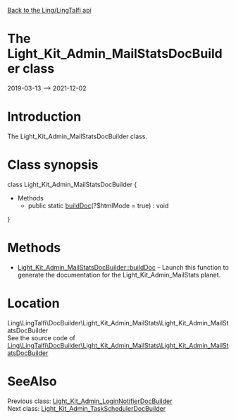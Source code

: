 [Back to the Ling/LingTalfi api](https://github.com/lingtalfi/LingTalfi/blob/master/doc/api/Ling/LingTalfi.md)



The Light_Kit_Admin_MailStatsDocBuilder class
================
2019-03-13 --> 2021-12-02






Introduction
============

The Light_Kit_Admin_MailStatsDocBuilder class.



Class synopsis
==============


class <span class="pl-k">Light_Kit_Admin_MailStatsDocBuilder</span>  {

- Methods
    - public static [buildDoc](https://github.com/lingtalfi/LingTalfi/blob/master/doc/api/Ling/LingTalfi/DocBuilder/Light_Kit_Admin_MailStats/Light_Kit_Admin_MailStatsDocBuilder/buildDoc.md)(?$htmlMode = true) : void

}






Methods
==============

- [Light_Kit_Admin_MailStatsDocBuilder::buildDoc](https://github.com/lingtalfi/LingTalfi/blob/master/doc/api/Ling/LingTalfi/DocBuilder/Light_Kit_Admin_MailStats/Light_Kit_Admin_MailStatsDocBuilder/buildDoc.md) &ndash; Launch this function to generate the documentation for the Light_Kit_Admin_MailStats planet.





Location
=============
Ling\LingTalfi\DocBuilder\Light_Kit_Admin_MailStats\Light_Kit_Admin_MailStatsDocBuilder<br>
See the source code of [Ling\LingTalfi\DocBuilder\Light_Kit_Admin_MailStats\Light_Kit_Admin_MailStatsDocBuilder](https://github.com/lingtalfi/LingTalfi/blob/master/DocBuilder/Light_Kit_Admin_MailStats/Light_Kit_Admin_MailStatsDocBuilder.php)



SeeAlso
==============
Previous class: [Light_Kit_Admin_LoginNotifierDocBuilder](https://github.com/lingtalfi/LingTalfi/blob/master/doc/api/Ling/LingTalfi/DocBuilder/Light_Kit_Admin_LoginNotifier/Light_Kit_Admin_LoginNotifierDocBuilder.md)<br>Next class: [Light_Kit_Admin_TaskSchedulerDocBuilder](https://github.com/lingtalfi/LingTalfi/blob/master/doc/api/Ling/LingTalfi/DocBuilder/Light_Kit_Admin_TaskScheduler/Light_Kit_Admin_TaskSchedulerDocBuilder.md)<br>
